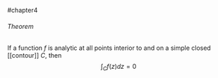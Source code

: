 #chapter4 

###### Theorem
If a function $f$ is analytic at all points interior to and on a simple closed [[contour]] $C$, then $$\int_{C}f(z)dz = 0$$
